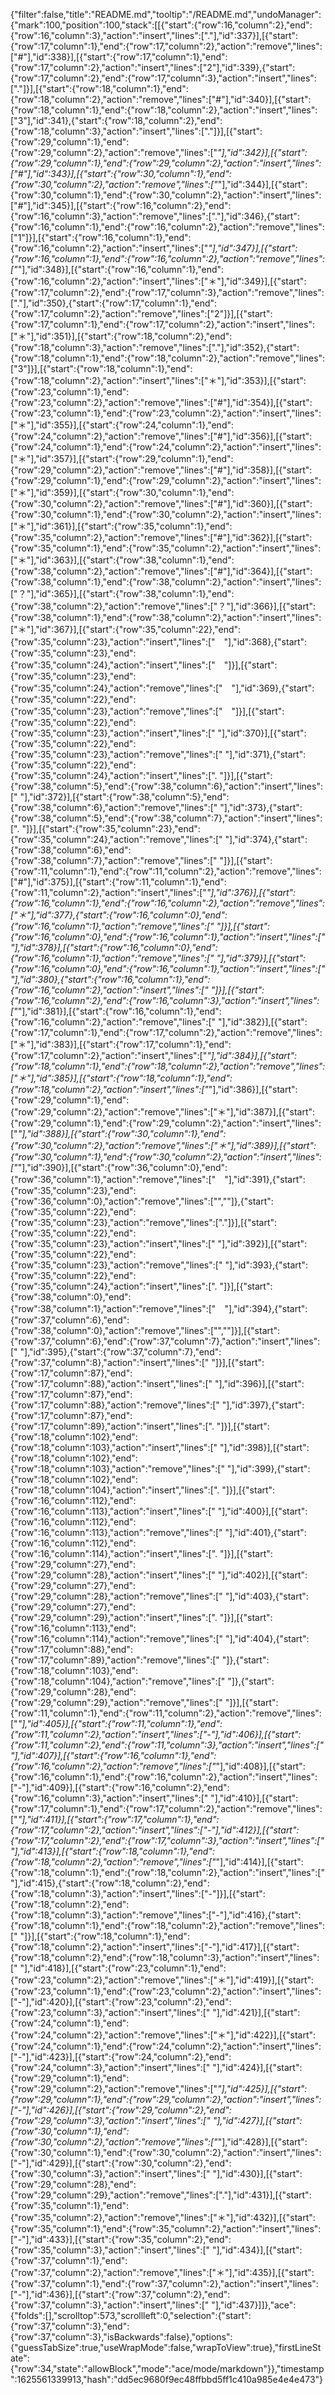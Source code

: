 {"filter":false,"title":"README.md","tooltip":"/README.md","undoManager":{"mark":100,"position":100,"stack":[[{"start":{"row":16,"column":2},"end":{"row":16,"column":3},"action":"insert","lines":["."],"id":337}],[{"start":{"row":17,"column":1},"end":{"row":17,"column":2},"action":"remove","lines":["#"],"id":338}],[{"start":{"row":17,"column":1},"end":{"row":17,"column":2},"action":"insert","lines":["2"],"id":339},{"start":{"row":17,"column":2},"end":{"row":17,"column":3},"action":"insert","lines":["."]}],[{"start":{"row":18,"column":1},"end":{"row":18,"column":2},"action":"remove","lines":["#"],"id":340}],[{"start":{"row":18,"column":1},"end":{"row":18,"column":2},"action":"insert","lines":["3"],"id":341},{"start":{"row":18,"column":2},"end":{"row":18,"column":3},"action":"insert","lines":["."]}],[{"start":{"row":29,"column":1},"end":{"row":29,"column":2},"action":"remove","lines":["*"],"id":342}],[{"start":{"row":29,"column":1},"end":{"row":29,"column":2},"action":"insert","lines":["#"],"id":343}],[{"start":{"row":30,"column":1},"end":{"row":30,"column":2},"action":"remove","lines":["*"],"id":344}],[{"start":{"row":30,"column":1},"end":{"row":30,"column":2},"action":"insert","lines":["#"],"id":345}],[{"start":{"row":16,"column":2},"end":{"row":16,"column":3},"action":"remove","lines":["."],"id":346},{"start":{"row":16,"column":1},"end":{"row":16,"column":2},"action":"remove","lines":["1"]}],[{"start":{"row":16,"column":1},"end":{"row":16,"column":2},"action":"insert","lines":["*"],"id":347}],[{"start":{"row":16,"column":1},"end":{"row":16,"column":2},"action":"remove","lines":["*"],"id":348}],[{"start":{"row":16,"column":1},"end":{"row":16,"column":2},"action":"insert","lines":["＊"],"id":349}],[{"start":{"row":17,"column":2},"end":{"row":17,"column":3},"action":"remove","lines":["."],"id":350},{"start":{"row":17,"column":1},"end":{"row":17,"column":2},"action":"remove","lines":["2"]}],[{"start":{"row":17,"column":1},"end":{"row":17,"column":2},"action":"insert","lines":["＊"],"id":351}],[{"start":{"row":18,"column":2},"end":{"row":18,"column":3},"action":"remove","lines":["."],"id":352},{"start":{"row":18,"column":1},"end":{"row":18,"column":2},"action":"remove","lines":["3"]}],[{"start":{"row":18,"column":1},"end":{"row":18,"column":2},"action":"insert","lines":["＊"],"id":353}],[{"start":{"row":23,"column":1},"end":{"row":23,"column":2},"action":"remove","lines":["#"],"id":354}],[{"start":{"row":23,"column":1},"end":{"row":23,"column":2},"action":"insert","lines":["＊"],"id":355}],[{"start":{"row":24,"column":1},"end":{"row":24,"column":2},"action":"remove","lines":["#"],"id":356}],[{"start":{"row":24,"column":1},"end":{"row":24,"column":2},"action":"insert","lines":["＊"],"id":357}],[{"start":{"row":29,"column":1},"end":{"row":29,"column":2},"action":"remove","lines":["#"],"id":358}],[{"start":{"row":29,"column":1},"end":{"row":29,"column":2},"action":"insert","lines":["＊"],"id":359}],[{"start":{"row":30,"column":1},"end":{"row":30,"column":2},"action":"remove","lines":["#"],"id":360}],[{"start":{"row":30,"column":1},"end":{"row":30,"column":2},"action":"insert","lines":["＊"],"id":361}],[{"start":{"row":35,"column":1},"end":{"row":35,"column":2},"action":"remove","lines":["#"],"id":362}],[{"start":{"row":35,"column":1},"end":{"row":35,"column":2},"action":"insert","lines":["＊"],"id":363}],[{"start":{"row":38,"column":1},"end":{"row":38,"column":2},"action":"remove","lines":["#"],"id":364}],[{"start":{"row":38,"column":1},"end":{"row":38,"column":2},"action":"insert","lines":["？"],"id":365}],[{"start":{"row":38,"column":1},"end":{"row":38,"column":2},"action":"remove","lines":["？"],"id":366}],[{"start":{"row":38,"column":1},"end":{"row":38,"column":2},"action":"insert","lines":["＊"],"id":367}],[{"start":{"row":35,"column":22},"end":{"row":35,"column":23},"action":"insert","lines":["　"],"id":368},{"start":{"row":35,"column":23},"end":{"row":35,"column":24},"action":"insert","lines":["　"]}],[{"start":{"row":35,"column":23},"end":{"row":35,"column":24},"action":"remove","lines":["　"],"id":369},{"start":{"row":35,"column":22},"end":{"row":35,"column":23},"action":"remove","lines":["　"]}],[{"start":{"row":35,"column":22},"end":{"row":35,"column":23},"action":"insert","lines":[" "],"id":370}],[{"start":{"row":35,"column":22},"end":{"row":35,"column":23},"action":"remove","lines":[" "],"id":371},{"start":{"row":35,"column":22},"end":{"row":35,"column":24},"action":"insert","lines":[". "]}],[{"start":{"row":38,"column":5},"end":{"row":38,"column":6},"action":"insert","lines":[" "],"id":372}],[{"start":{"row":38,"column":5},"end":{"row":38,"column":6},"action":"remove","lines":[" "],"id":373},{"start":{"row":38,"column":5},"end":{"row":38,"column":7},"action":"insert","lines":[". "]}],[{"start":{"row":35,"column":23},"end":{"row":35,"column":24},"action":"remove","lines":[" "],"id":374},{"start":{"row":38,"column":6},"end":{"row":38,"column":7},"action":"remove","lines":[" "]}],[{"start":{"row":11,"column":1},"end":{"row":11,"column":2},"action":"remove","lines":["#"],"id":375}],[{"start":{"row":11,"column":1},"end":{"row":11,"column":2},"action":"insert","lines":["*"],"id":376}],[{"start":{"row":16,"column":1},"end":{"row":16,"column":2},"action":"remove","lines":["＊"],"id":377},{"start":{"row":16,"column":0},"end":{"row":16,"column":1},"action":"remove","lines":[" "]}],[{"start":{"row":16,"column":0},"end":{"row":16,"column":1},"action":"insert","lines":[" "],"id":378}],[{"start":{"row":16,"column":0},"end":{"row":16,"column":1},"action":"remove","lines":[" "],"id":379}],[{"start":{"row":16,"column":0},"end":{"row":16,"column":1},"action":"insert","lines":[" "],"id":380},{"start":{"row":16,"column":1},"end":{"row":16,"column":2},"action":"insert","lines":[" "]}],[{"start":{"row":16,"column":2},"end":{"row":16,"column":3},"action":"insert","lines":["*"],"id":381}],[{"start":{"row":16,"column":1},"end":{"row":16,"column":2},"action":"remove","lines":[" "],"id":382}],[{"start":{"row":17,"column":1},"end":{"row":17,"column":2},"action":"remove","lines":["＊"],"id":383}],[{"start":{"row":17,"column":1},"end":{"row":17,"column":2},"action":"insert","lines":["*"],"id":384}],[{"start":{"row":18,"column":1},"end":{"row":18,"column":2},"action":"remove","lines":["＊"],"id":385}],[{"start":{"row":18,"column":1},"end":{"row":18,"column":2},"action":"insert","lines":["*"],"id":386}],[{"start":{"row":29,"column":1},"end":{"row":29,"column":2},"action":"remove","lines":["＊"],"id":387}],[{"start":{"row":29,"column":1},"end":{"row":29,"column":2},"action":"insert","lines":["*"],"id":388}],[{"start":{"row":30,"column":1},"end":{"row":30,"column":2},"action":"remove","lines":["＊"],"id":389}],[{"start":{"row":30,"column":1},"end":{"row":30,"column":2},"action":"insert","lines":["*"],"id":390}],[{"start":{"row":36,"column":0},"end":{"row":36,"column":1},"action":"remove","lines":["　"],"id":391},{"start":{"row":35,"column":23},"end":{"row":36,"column":0},"action":"remove","lines":["",""]},{"start":{"row":35,"column":22},"end":{"row":35,"column":23},"action":"remove","lines":["."]}],[{"start":{"row":35,"column":22},"end":{"row":35,"column":23},"action":"insert","lines":[" "],"id":392}],[{"start":{"row":35,"column":22},"end":{"row":35,"column":23},"action":"remove","lines":[" "],"id":393},{"start":{"row":35,"column":22},"end":{"row":35,"column":24},"action":"insert","lines":[". "]}],[{"start":{"row":38,"column":0},"end":{"row":38,"column":1},"action":"remove","lines":["　"],"id":394},{"start":{"row":37,"column":6},"end":{"row":38,"column":0},"action":"remove","lines":["",""]}],[{"start":{"row":37,"column":6},"end":{"row":37,"column":7},"action":"insert","lines":[" "],"id":395},{"start":{"row":37,"column":7},"end":{"row":37,"column":8},"action":"insert","lines":[" "]}],[{"start":{"row":17,"column":87},"end":{"row":17,"column":88},"action":"insert","lines":[" "],"id":396}],[{"start":{"row":17,"column":87},"end":{"row":17,"column":88},"action":"remove","lines":[" "],"id":397},{"start":{"row":17,"column":87},"end":{"row":17,"column":89},"action":"insert","lines":[". "]}],[{"start":{"row":18,"column":102},"end":{"row":18,"column":103},"action":"insert","lines":[" "],"id":398}],[{"start":{"row":18,"column":102},"end":{"row":18,"column":103},"action":"remove","lines":[" "],"id":399},{"start":{"row":18,"column":102},"end":{"row":18,"column":104},"action":"insert","lines":[". "]}],[{"start":{"row":16,"column":112},"end":{"row":16,"column":113},"action":"insert","lines":[" "],"id":400}],[{"start":{"row":16,"column":112},"end":{"row":16,"column":113},"action":"remove","lines":[" "],"id":401},{"start":{"row":16,"column":112},"end":{"row":16,"column":114},"action":"insert","lines":[". "]}],[{"start":{"row":29,"column":27},"end":{"row":29,"column":28},"action":"insert","lines":[" "],"id":402}],[{"start":{"row":29,"column":27},"end":{"row":29,"column":28},"action":"remove","lines":[" "],"id":403},{"start":{"row":29,"column":27},"end":{"row":29,"column":29},"action":"insert","lines":[". "]}],[{"start":{"row":16,"column":113},"end":{"row":16,"column":114},"action":"remove","lines":[" "],"id":404},{"start":{"row":17,"column":88},"end":{"row":17,"column":89},"action":"remove","lines":[" "]},{"start":{"row":18,"column":103},"end":{"row":18,"column":104},"action":"remove","lines":[" "]},{"start":{"row":29,"column":28},"end":{"row":29,"column":29},"action":"remove","lines":[" "]}],[{"start":{"row":11,"column":1},"end":{"row":11,"column":2},"action":"remove","lines":["*"],"id":405}],[{"start":{"row":11,"column":1},"end":{"row":11,"column":2},"action":"insert","lines":["-"],"id":406}],[{"start":{"row":11,"column":2},"end":{"row":11,"column":3},"action":"insert","lines":[" "],"id":407}],[{"start":{"row":16,"column":1},"end":{"row":16,"column":2},"action":"remove","lines":["*"],"id":408}],[{"start":{"row":16,"column":1},"end":{"row":16,"column":2},"action":"insert","lines":["-"],"id":409}],[{"start":{"row":16,"column":2},"end":{"row":16,"column":3},"action":"insert","lines":[" "],"id":410}],[{"start":{"row":17,"column":1},"end":{"row":17,"column":2},"action":"remove","lines":["*"],"id":411}],[{"start":{"row":17,"column":1},"end":{"row":17,"column":2},"action":"insert","lines":["-"],"id":412}],[{"start":{"row":17,"column":2},"end":{"row":17,"column":3},"action":"insert","lines":[" "],"id":413}],[{"start":{"row":18,"column":1},"end":{"row":18,"column":2},"action":"remove","lines":["*"],"id":414}],[{"start":{"row":18,"column":1},"end":{"row":18,"column":2},"action":"insert","lines":[" "],"id":415},{"start":{"row":18,"column":2},"end":{"row":18,"column":3},"action":"insert","lines":["-"]}],[{"start":{"row":18,"column":2},"end":{"row":18,"column":3},"action":"remove","lines":["-"],"id":416},{"start":{"row":18,"column":1},"end":{"row":18,"column":2},"action":"remove","lines":[" "]}],[{"start":{"row":18,"column":1},"end":{"row":18,"column":2},"action":"insert","lines":["-"],"id":417}],[{"start":{"row":18,"column":2},"end":{"row":18,"column":3},"action":"insert","lines":[" "],"id":418}],[{"start":{"row":23,"column":1},"end":{"row":23,"column":2},"action":"remove","lines":["＊"],"id":419}],[{"start":{"row":23,"column":1},"end":{"row":23,"column":2},"action":"insert","lines":["-"],"id":420}],[{"start":{"row":23,"column":2},"end":{"row":23,"column":3},"action":"insert","lines":[" "],"id":421}],[{"start":{"row":24,"column":1},"end":{"row":24,"column":2},"action":"remove","lines":["＊"],"id":422}],[{"start":{"row":24,"column":1},"end":{"row":24,"column":2},"action":"insert","lines":["-"],"id":423}],[{"start":{"row":24,"column":2},"end":{"row":24,"column":3},"action":"insert","lines":[" "],"id":424}],[{"start":{"row":29,"column":1},"end":{"row":29,"column":2},"action":"remove","lines":["*"],"id":425}],[{"start":{"row":29,"column":1},"end":{"row":29,"column":2},"action":"insert","lines":["-"],"id":426}],[{"start":{"row":29,"column":2},"end":{"row":29,"column":3},"action":"insert","lines":[" "],"id":427}],[{"start":{"row":30,"column":1},"end":{"row":30,"column":2},"action":"remove","lines":["*"],"id":428}],[{"start":{"row":30,"column":1},"end":{"row":30,"column":2},"action":"insert","lines":["-"],"id":429}],[{"start":{"row":30,"column":2},"end":{"row":30,"column":3},"action":"insert","lines":[" "],"id":430}],[{"start":{"row":29,"column":28},"end":{"row":29,"column":29},"action":"remove","lines":["."],"id":431}],[{"start":{"row":35,"column":1},"end":{"row":35,"column":2},"action":"remove","lines":["＊"],"id":432}],[{"start":{"row":35,"column":1},"end":{"row":35,"column":2},"action":"insert","lines":["-"],"id":433}],[{"start":{"row":35,"column":2},"end":{"row":35,"column":3},"action":"insert","lines":[" "],"id":434}],[{"start":{"row":37,"column":1},"end":{"row":37,"column":2},"action":"remove","lines":["＊"],"id":435}],[{"start":{"row":37,"column":1},"end":{"row":37,"column":2},"action":"insert","lines":["-"],"id":436}],[{"start":{"row":37,"column":2},"end":{"row":37,"column":3},"action":"insert","lines":[" "],"id":437}]]},"ace":{"folds":[],"scrolltop":573,"scrollleft":0,"selection":{"start":{"row":37,"column":3},"end":{"row":37,"column":3},"isBackwards":false},"options":{"guessTabSize":true,"useWrapMode":false,"wrapToView":true},"firstLineState":{"row":34,"state":"allowBlock","mode":"ace/mode/markdown"}},"timestamp":1625561339913,"hash":"dd5ec9680f9ec48ffbbd5ff1c410a985e4e4e473"}